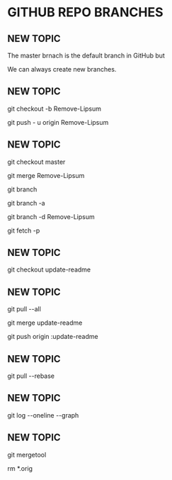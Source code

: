 # GITHUB REPO BRANCHES

## NEW TOPIC

The master brnach is the default branch in GitHub but

We can always create new branches.

## NEW TOPIC

git checkout -b Remove-Lipsum

git push - u origin Remove-Lipsum

## NEW TOPIC

git checkout master

git merge Remove-Lipsum

git branch

git branch -a

git branch -d Remove-Lipsum

git fetch -p

## NEW TOPIC

git checkout update-readme

## NEW TOPIC

git pull --all

git merge update-readme

git push origin :update-readme


## NEW TOPIC

git pull --rebase

## NEW TOPIC 

git log --oneline --graph

## NEW TOPIC

git mergetool

rm *.orig